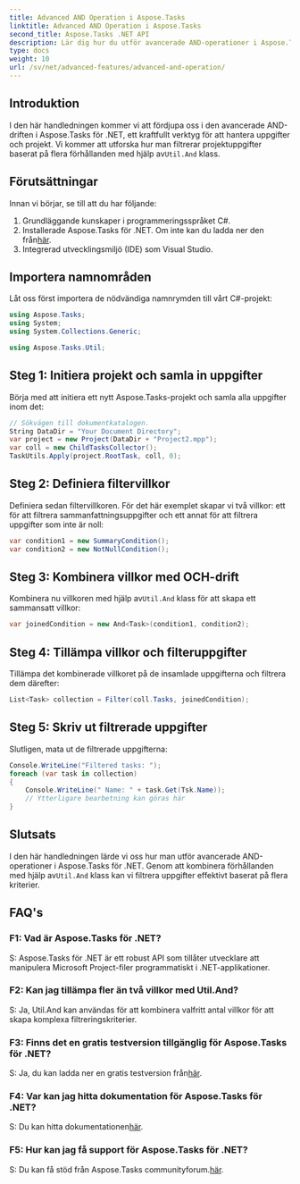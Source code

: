 ```yaml
---
title: Advanced AND Operation i Aspose.Tasks
linktitle: Advanced AND Operation i Aspose.Tasks
second_title: Aspose.Tasks .NET API
description: Lär dig hur du utför avancerade AND-operationer i Aspose.Tasks för .NET för att effektivt filtrera projektuppgifter baserat på flera kriterier.
type: docs
weight: 10
url: /sv/net/advanced-features/advanced-and-operation/
---
```

## Introduktion

 I den här handledningen kommer vi att fördjupa oss i den avancerade AND-driften i Aspose.Tasks för .NET, ett kraftfullt verktyg för att hantera uppgifter och projekt. Vi kommer att utforska hur man filtrerar projektuppgifter baserat på flera förhållanden med hjälp av`Util.And` klass.

## Förutsättningar

Innan vi börjar, se till att du har följande:

1. Grundläggande kunskaper i programmeringsspråket C#.
2.  Installerade Aspose.Tasks för .NET. Om inte kan du ladda ner den från[här](https://releases.aspose.com/tasks/net/).
3. Integrerad utvecklingsmiljö (IDE) som Visual Studio.

## Importera namnområden

Låt oss först importera de nödvändiga namnrymden till vårt C#-projekt:

```csharp
using Aspose.Tasks;
using System;
using System.Collections.Generic;

using Aspose.Tasks.Util;

```

## Steg 1: Initiera projekt och samla in uppgifter

Börja med att initiera ett nytt Aspose.Tasks-projekt och samla alla uppgifter inom det:

```csharp
// Sökvägen till dokumentkatalogen.
String DataDir = "Your Document Directory";
var project = new Project(DataDir + "Project2.mpp");
var coll = new ChildTasksCollector();
TaskUtils.Apply(project.RootTask, coll, 0);
```

## Steg 2: Definiera filtervillkor

Definiera sedan filtervillkoren. För det här exemplet skapar vi två villkor: ett för att filtrera sammanfattningsuppgifter och ett annat för att filtrera uppgifter som inte är noll:

```csharp
var condition1 = new SummaryCondition();
var condition2 = new NotNullCondition();
```

## Steg 3: Kombinera villkor med OCH-drift

 Kombinera nu villkoren med hjälp av`Util.And` klass för att skapa ett sammansatt villkor:

```csharp
var joinedCondition = new And<Task>(condition1, condition2);
```

## Steg 4: Tillämpa villkor och filteruppgifter

Tillämpa det kombinerade villkoret på de insamlade uppgifterna och filtrera dem därefter:

```csharp
List<Task> collection = Filter(coll.Tasks, joinedCondition);
```

## Steg 5: Skriv ut filtrerade uppgifter

Slutligen, mata ut de filtrerade uppgifterna:

```csharp
Console.WriteLine("Filtered tasks: ");
foreach (var task in collection)
{
    Console.WriteLine(" Name: " + task.Get(Tsk.Name));
    // Ytterligare bearbetning kan göras här
}
```

## Slutsats

 I den här handledningen lärde vi oss hur man utför avancerade AND-operationer i Aspose.Tasks för .NET. Genom att kombinera förhållanden med hjälp av`Util.And` klass kan vi filtrera uppgifter effektivt baserat på flera kriterier.

## FAQ's

### F1: Vad är Aspose.Tasks för .NET?

S: Aspose.Tasks för .NET är ett robust API som tillåter utvecklare att manipulera Microsoft Project-filer programmatiskt i .NET-applikationer.

### F2: Kan jag tillämpa fler än två villkor med Util.And?

S: Ja, Util.And kan användas för att kombinera valfritt antal villkor för att skapa komplexa filtreringskriterier.

### F3: Finns det en gratis testversion tillgänglig för Aspose.Tasks för .NET?

 S: Ja, du kan ladda ner en gratis testversion från[här](https://releases.aspose.com/).

### F4: Var kan jag hitta dokumentation för Aspose.Tasks för .NET?

 S: Du kan hitta dokumentationen[här](https://reference.aspose.com/tasks/net/).

### F5: Hur kan jag få support för Aspose.Tasks för .NET?

 S: Du kan få stöd från Aspose.Tasks communityforum.[här](https://forum.aspose.com/c/tasks/15).
